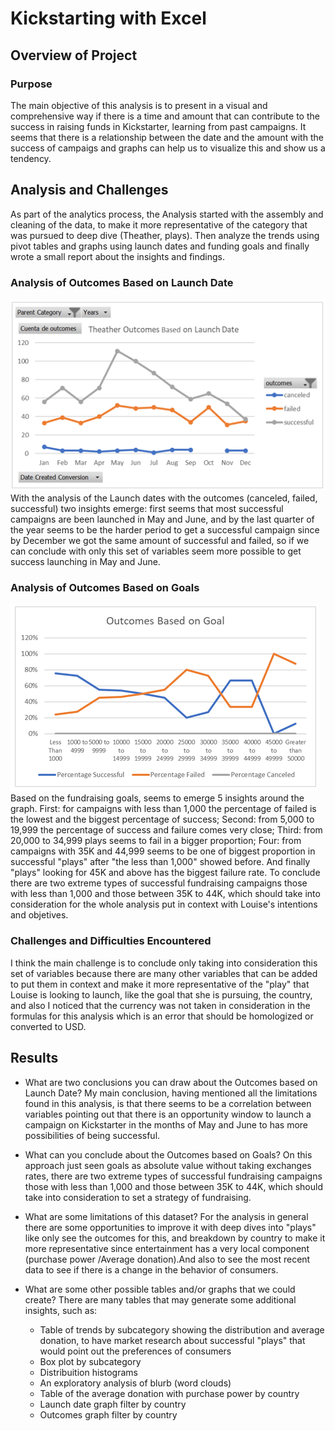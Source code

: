 # Kickstarting with Excel

## Overview of Project

### Purpose

The main objective of this analysis is to present in a visual and comprehensive way if there is a time and amount that can contribute to the success in raising funds in Kickstarter, learning from past campaigns. It seems that there is a relationship between the date and the amount with the success of campaigs and graphs can help us to visualize this and show us a tendency.

## Analysis and Challenges

As part of the analytics process, the Analysis started with the assembly and cleaning of the data, to make it more representative of the category that was pursued to deep dive (Theather, plays). Then analyze the trends using pivot tables and graphs using launch dates and funding goals and finally wrote a small report about the insights and findings.

### Analysis of Outcomes Based on Launch Date

![Theather_Outcomes_vs_Launch resources](./Resources/Theather_Outcomes_vs_Launch.png)
With the analysis of the Launch dates with the outcomes (canceled, failed, successful) two insights emerge: first seems that most successful campaigns are been launched in May and June, and by the last quarter of the year seems to be the harder period to get a successful campaign since by December we got the same amount of successful and failed, so if we can conclude with only this set of variables seem more possible to get success launching in May and June.

### Analysis of Outcomes Based on Goals

![Outcomes_vs_Goals resources](./Resources/Outcomes_vs_Goals.png)
Based on the fundraising goals, seems to emerge 5 insights around the graph. First: for campaigns with less than 1,000 the percentage of failed is the lowest and the biggest percentage of success; Second: from 5,000 to 19,999 the percentage of success and failure comes very close; Third: from 20,000 to 34,999 plays seems to fail in a bigger proportion; Four: from campaigns with 35K and 44,999 seems to be one of biggest proportion in successful "plays" after "the less than 1,000" showed before. And finally "plays" looking for 45K and above has the biggest failure rate. To conclude there are two extreme types of successful fundraising campaigns those with less than 1,000 and those between 35K to 44K, which should take into consideration for the whole analysis put in context with Louise's intentions and objetives.

### Challenges and Difficulties Encountered

I think the main challenge is to conclude only taking into consideration this set of variables because there are many other variables that can be added to put them in context and make it more representative of the "play" that Louise is looking to launch, like the goal that she is pursuing, the country, and also I noticed that the currency was not taken in consideration in the formulas for this analysis which is an error that should be homologized or converted to USD.

## Results

- What are two conclusions you can draw about the Outcomes based on Launch Date?
My main conclusion, having mentioned all the limitations found in this analysis, is that there seems to be a correlation between variables pointing out that there is an opportunity window to launch a campaign on Kickstarter in the months of May and June to has more possibilities of being successful.

- What can you conclude about the Outcomes based on Goals?
On this approach just seen goals as absolute value without taking exchanges rates, there are two extreme types of successful fundraising campaigns those with less than 1,000 and those between 35K to 44K, which should take into consideration to set a strategy of fundraising.

- What are some limitations of this dataset?
For the analysis in general there are some opportunities to improve it with deep dives into "plays" like only see the outcomes for this, and breakdown by country to make it more representative since entertainment has a very local component (purchase power /Average donation).And also to see the most recent data to see if there is a change in the behavior of consumers.

- What are some other possible tables and/or graphs that we could create? There are many tables that may generate some additional insights, such as:
  - Table of trends by subcategory showing the distribution and average donation, to have market research about successful "plays" that would point out the preferences of consumers
  - Box plot by subcategory
  - Distribuition histograms
  - An exploratory analysis of blurb (word clouds)
  - Table of the average donation with purchase power by country
  - Launch date graph filter by country
  - Outcomes graph filter by country
